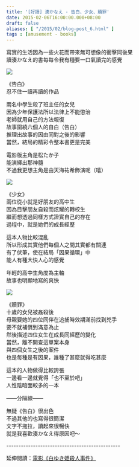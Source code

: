 ```yaml
---
title: '[好讀] 湊かなえ - 告白、少女、贖罪'
date: 2015-02-06T16:00:00.000+08:00
draft: false
aliases: [ "/2015/02/blog-post_6.html" ]
tags : [amusement - books]
---
```


寫實的生活因為一些火花而帶來無可想像的衝擊同後果  
讀湊かなえ的書每每令我有種要一口氣讀完的感覺  

![](/images/kanaeminato1.jpg)

《告白》  
忍不住一讀再讀的作品  
  
兩名中學生殺了班主任的女兒  
因為少年保護法所以法律上不能懲治  
老師就用自己的方法報復  
故事圍繞六個人的自白（告白）  
推理出故事的因由同對之後的影響  
當然，結局的精彩令整本書更是完美  
  
電影版主角是松たか子  
能演繹出那神髓  
不過我更想主角是由天海祐希飾演呢（嘻）  

![](/images/kanaeminato1a.jpg)

《少女》  
兩位從小就是好朋友的高中生  
因為目擊朋友自殺而炫耀的轉校生  
繼而想透過同樣方式證實自己的存在  
過程中，就是她們的成長經歷  
  
這本人物比較混亂  
所以形成其實他們每個人之間其實都有關連  
有了伏筆，使在結局「因果循環」中  
能人有種大快人心的感覺  
  
年輕的高中生角度為主軸  
故事也明顯地寫的爽快  

![](/images/kanaeminato1b.jpg)

《贖罪》  
十歲的女兒被姦殺後  
母親要她的四位同伴在追捕時效期滿前找到兇手  
要不就補償到滿意為止  
然後描述四位女生在成長同經歷的變化  
當然，離不開查這單案本身  
與四個女生之後的案件  
也是每種是有因果，誰種了甚麼就得吃甚麼  
  
這本的人物做得比較誇張  
一邊看一邊就覺得「也不至於吧」  
人性陰暗面較多的一本  
  
——分隔線——  
  
無疑《告白》很出色  
不過其他的也寫得很簡潔  
文字不拖拉，讀起來很暢快  
就是我喜歡湊かなえ得原因吧～  
  
\-----------------------------------------------  
  
延伸閱讀：[電影《白ゆき姫殺人事件》](https://hidie.net/shirayuki/)
